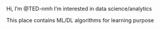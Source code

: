 Hi, I’m @TED-nmh
I’m interested in data science/analytics

This place contains ML/DL algorithms for learning purpose
